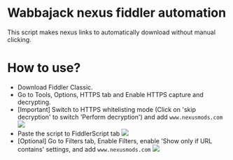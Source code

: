# Wabbajack nexus fiddler automation
This script makes nexus links to automatically download without manual clicking.
# How to use?
- Download Fiddler Classic.
- Go to Tools, Options, HTTPS tab and Enable HTTPS capture and decrypting.
- [Important] Switch to HTTPS whitelisting mode (Click on 'skip decryption' to switch 'Perform decryption') and add ``www.nexusmods.com``
![](https://i.imgur.com/TKXkjtH.png)
- Paste the script to FiddlerScript tab
![](https://i.imgur.com/FmJl3Ia.png)
- [Optional] Go to Filters tab, Enable Filters, enable 'Show only if URL contains' settings, and add ``www.nexusmods.com``
![](https://i.imgur.com/cJ0GKVw.png)
